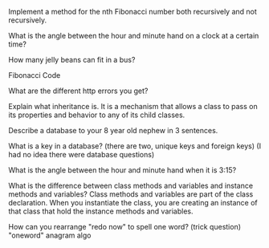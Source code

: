 Implement a method for the nth Fibonacci number both recursively and not recursively. 

What is the angle between the hour and minute hand on a clock at a certain time? 

How many jelly beans can fit in a bus?

Fibonacci Code

What are the different http errors you get?

Explain what inheritance is.
It is a mechanism that allows a class to pass on its properties and behavior to any of its child classes.

Describe a database to your 8 year old nephew in  3 sentences.

What is a key in a database? (there are two, unique keys  and foreign keys) (I had no idea there were database questions)

What is the angle between the hour and minute hand when it  is 3:15?

What is the difference between class methods and variables  and instance methods and variables?
Class methods and variables are part of the class declaration. When you instantiate the class, you are creating an instance of that class that hold the instance methods and variables.

How can you rearrange "redo now" to spell one word? (trick  question) "oneword" anagram algo
